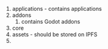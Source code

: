 1. applications - contains applications
2. addons
	1. contains Godot addons
3. core
4. assets - should be stored on IPFS
5. 
